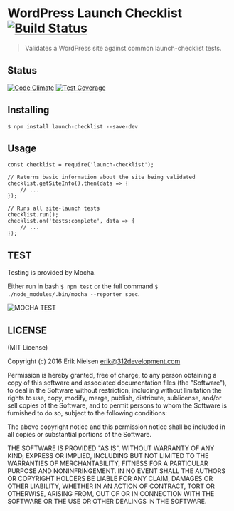 # WordPress Launch Checklist [![Build Status](https://secure.travis-ci.org/sdeering/npm-boilerplate.png)](http://travis-ci.org/sdeering/npm-boilerplate)

> Validates a WordPress site against common launch-checklist tests.

## Status

[![Code Climate](https://codeclimate.com/github/nielse63/launch-checklist/badges/gpa.svg)](https://codeclimate.com/github/nielse63/launch-checklist)
[![Test Coverage](https://codeclimate.com/github/nielse63/launch-checklist/badges/coverage.svg)](https://codeclimate.com/github/nielse63/launch-checklist/coverage)


## Installing

```
$ npm install launch-checklist --save-dev
```


## Usage

```
const checklist = require('launch-checklist');

// Returns basic information about the site being validated
checklist.getSiteInfo().then(data => {
	// ...
});

// Runs all site-launch tests
checklist.run();
checklist.on('tests:complete', data => {
	// ...
});

```


## TEST

Testing is provided by Mocha.

Either run in bash `$ npm test` or the full command `$ ./node_modules/.bin/mocha --reporter spec`.

![MOCHA TEST](https://raw.githubusercontent.com/nielse63/launch-checklist/master/src/reporters/html/test.jpg "MOCHA TEST")


## LICENSE

(MIT License)

Copyright (c) 2016 Erik Nielsen <erik@312development.com>

Permission is hereby granted, free of charge, to any person obtaining
a copy of this software and associated documentation files (the
"Software"), to deal in the Software without restriction, including
without limitation the rights to use, copy, modify, merge, publish,
distribute, sublicense, and/or sell copies of the Software, and to
permit persons to whom the Software is furnished to do so, subject to
the following conditions:

The above copyright notice and this permission notice shall be
included in all copies or substantial portions of the Software.

THE SOFTWARE IS PROVIDED "AS IS", WITHOUT WARRANTY OF ANY KIND,
EXPRESS OR IMPLIED, INCLUDING BUT NOT LIMITED TO THE WARRANTIES OF
MERCHANTABILITY, FITNESS FOR A PARTICULAR PURPOSE AND
NONINFRINGEMENT. IN NO EVENT SHALL THE AUTHORS OR COPYRIGHT HOLDERS BE
LIABLE FOR ANY CLAIM, DAMAGES OR OTHER LIABILITY, WHETHER IN AN ACTION
OF CONTRACT, TORT OR OTHERWISE, ARISING FROM, OUT OF OR IN CONNECTION
WITH THE SOFTWARE OR THE USE OR OTHER DEALINGS IN THE SOFTWARE.
